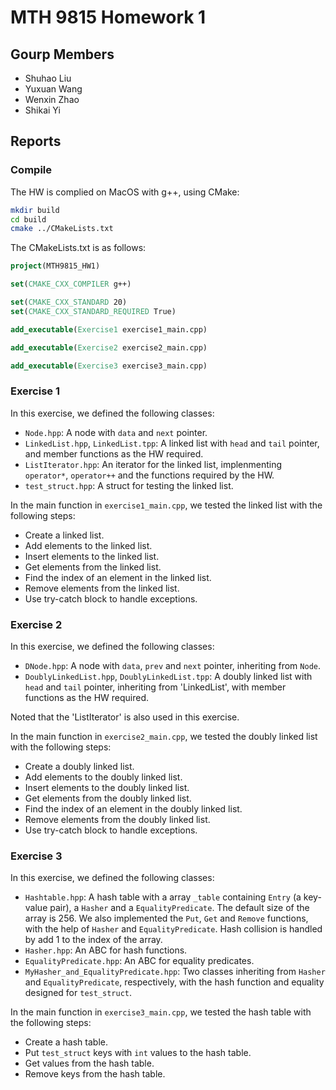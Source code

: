 # MTH 9815 Homework 1

## Gourp Members

- Shuhao Liu
- Yuxuan Wang
- Wenxin Zhao
- Shikai Yi

## Reports

### Compile

The HW is complied on MacOS with g++, using CMake:

```bash
mkdir build
cd build
cmake ../CMakeLists.txt
```

The CMakeLists.txt is as follows:

```cmake
project(MTH9815_HW1)

set(CMAKE_CXX_COMPILER g++)

set(CMAKE_CXX_STANDARD 20)
set(CMAKE_CXX_STANDARD_REQUIRED True)

add_executable(Exercise1 exercise1_main.cpp)

add_executable(Exercise2 exercise2_main.cpp)

add_executable(Exercise3 exercise3_main.cpp)
```

### Exercise 1

In this exercise, we defined the following classes:

- `Node.hpp`: A node with `data` and `next` pointer.
- `LinkedList.hpp`, `LinkedList.tpp`: A linked list with `head` and `tail` pointer, and member functions as the HW required.
- `ListIterator.hpp`: An iterator for the linked list, implenmenting `operator*`, `operator++` and the functions required by the HW.
- `test_struct.hpp`: A struct for testing the linked list.

In the main function in `exercise1_main.cpp`, we tested the linked list with the following steps:
- Create a linked list.
- Add elements to the linked list.
- Insert elements to the linked list.
- Get elements from the linked list.
- Find the index of an element in the linked list.
- Remove elements from the linked list.
- Use try-catch block to handle exceptions.

### Exercise 2

In this exercise, we defined the following classes:

- `DNode.hpp`: A node with `data`, `prev` and `next` pointer, inheriting from `Node`.
- `DoublyLinkedList.hpp`, `DoublyLinkedList.tpp`: A doubly linked list with `head` and `tail` pointer, inheriting from 'LinkedList', with member functions as the HW required.

Noted that the 'ListIterator' is also used in this exercise.

In the main function in `exercise2_main.cpp`, we tested the doubly linked list with the following steps:

- Create a doubly linked list.
- Add elements to the doubly linked list.
- Insert elements to the doubly linked list.
- Get elements from the doubly linked list.
- Find the index of an element in the doubly linked list.
- Remove elements from the doubly linked list.
- Use try-catch block to handle exceptions.

### Exercise 3

In this exercise, we defined the following classes:

- `Hashtable.hpp`: A hash table with a array `_table` containing `Entry` (a key-value pair), a `Hasher` and a `EqualityPredicate`. The default size of the array is 256. We also implemented the `Put`, `Get` and `Remove` functions, with the help of `Hasher` and `EqualityPredicate`. Hash collision is handled by add 1 to the index of the array.
- `Hasher.hpp`: An ABC for hash functions.
- `EqualityPredicate.hpp`: An ABC for equality predicates.
- `MyHasher_and_EqualityPredicate.hpp`: Two classes inheriting from `Hasher` and `EqualityPredicate`, respectively, with the hash function and equality designed for `test_struct`.

In the main function in `exercise3_main.cpp`, we tested the hash table with the following steps:
- Create a hash table.
- Put `test_struct` keys with `int` values to the hash table.
- Get values from the hash table.
- Remove keys from the hash table.
